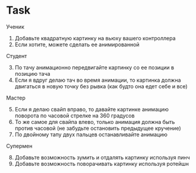 #  Task
Ученик

1. Добавьте квадратную картинку на вьюху вашего контроллера
2. Если хотите, можете сделать ее анимированной

Студент

3. По тачу анимационно передвигайте картинку со ее позиции в позицию тача 
4. Если я вдруг делаю тач во время анимации, то картинка должна двигаться в новую точку без рывка (как будто она едет себе и все)

Мастер

5. Если я делаю свайп вправо, то давайте картинке анимацию поворота по часовой стрелке на 360 градусов
6. То же самое для свайпа влево, только анимация должна быть против часовой (не забудьте остановить предыдущее кручение)
7. По двойному тапу двух пальцев останавливайте анимацию

Супермен

8. Добавьте возможность зумить и отдалять картинку используя пинч
9. Добавьте возможность поворачивать картинку используя ротейшн
